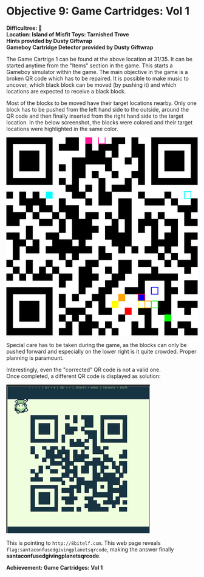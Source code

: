 # Objective 9: Game Cartridges: Vol 1
**Difficultree: 🎄**  
**Location: Island of Misfit Toys: Tarnished Trove**  
**Hints provided by Dusty Giftwrap**  
**Gameboy Cartridge Detector provided by Dusty Giftwrap**

The Game Cartrige 1 can be found at the above location at 31/35.
It can be started anytime from the "Items" section in the game.
This starts a Gameboy simulator within the game.
The main objective in the game is a broken QR code which has to be repaired.
It is possible to make music to uncover, which black block can be moved (by pushing it) and which locations are expected to receive a black block.

Most of the blocks to be moved have their target locations nearby. Only one block has to be pushed from the left hand side to the outside, around the QR code and then finally inserted from the right hand side to the target location.
In the below screenshot, the blocks were colored and their target locations were highlighted in the same color.

![QR Code](game-qr.png)

Special care has to be taken during the game, as the blocks can only be pushed forward and especially on the lower right is it quite crowded. Proper planning is paramount.

Interestingly, even the "corrected" QR code is not a valid one.  
Once completed,  a different QR code is displayed as solution:

![QR Code](qr-code.png)

This is pointing to `http://8bitelf.com`. This web page reveals `flag:santaconfusedgivingplanetsqrcode`, making the answer finally **santaconfusedgivingplanetsqrcode**.

**Achievement: Game Cartridges: Vol 1**
<!--stackedit_data:
eyJoaXN0b3J5IjpbMzY1MDkwMzU1LDE5MDA3NDQ5MzgsMTM4Mj
I5NzEzNiwyMTA3MTE5NzksMjExMjk1Mzk4LC0yMDU4ODEzMzU0
LC0yMDEwMTkyNjNdfQ==
-->
